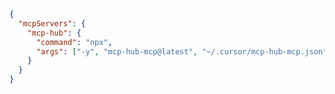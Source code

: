 <!--
macOS/Linux: ~/.cursor/mcp.json
Windows: %USERPROFILE%\.cursor\mcp.json
-->
<!--
  注意:
  - Cursor IDE はツール数上限(80個)があるため、mcp-hub-mcp を使用します
  - 実際のMCPサーバー定義は ~/.cursor/mcp-hub-mcp.json に記載してください
  - 環境変数(GITHUB_PERSONAL_ACCESS_TOKEN, NOTION_TOKEN)はシステム環境変数に設定してください
-->

```json
{
  "mcpServers": {
    "mcp-hub": {
      "command": "npx",
      "args": ["-y", "mcp-hub-mcp@latest", "~/.cursor/mcp-hub-mcp.json"]
    }
  }
}

```
